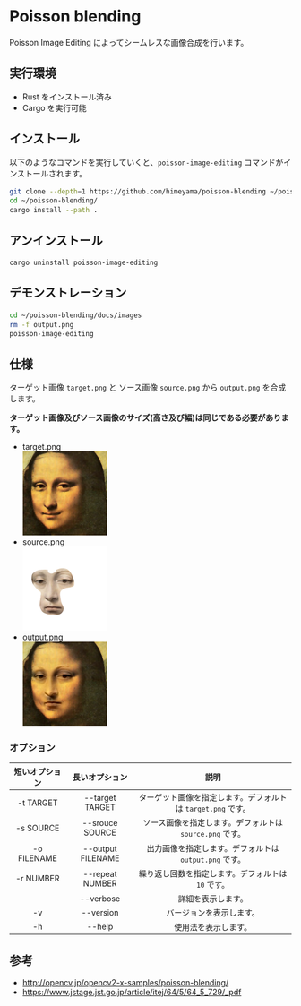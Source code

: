 # Poisson blending
Poisson Image Editing によってシームレスな画像合成を行います。

## 実行環境
- Rust をインストール済み
- Cargo を実行可能

## インストール
以下のようなコマンドを実行していくと、`poisson-image-editing` コマンドがインストールされます。

```bash
git clone --depth=1 https://github.com/himeyama/poisson-blending ~/poisson-blending
cd ~/poisson-blending/
cargo install --path .
```

## アンインストール
```bash
cargo uninstall poisson-image-editing
```

## デモンストレーション
```bash
cd ~/poisson-blending/docs/images
rm -f output.png
poisson-image-editing
```

## 仕様
ターゲット画像 `target.png` と ソース画像 `source.png` から `output.png` を合成します。

**ターゲット画像及びソース画像のサイズ(高さ及び幅)は同じである必要があります。**

- target.png  
  ![docs/images/target.png](docs/images/target.png)
- source.png  
  ![docs/images/source.png](docs/images/source.png)
- output.png  
  ![docs/images/output.png](docs/images/output.png)

### オプション
短いオプション|長いオプション|説明|
|:--:|:--:|:--:|
|-t TARGET|--target TARGET|ターゲット画像を指定します。デフォルトは `target.png` です。|
|-s SOURCE|--srouce SOURCE|ソース画像を指定します。デフォルトは `source.png` です。|
|-o FILENAME|--output FILENAME|出力画像を指定します。デフォルトは `output.png` です。|
|-r NUMBER|--repeat NUMBER|繰り返し回数を指定します。デフォルトは `10` です。|
||--verbose|詳細を表示します。|
|-v|--version|バージョンを表示します。|
|-h|--help|使用法を表示します。|

## 参考
- http://opencv.jp/opencv2-x-samples/poisson-blending/
- https://www.jstage.jst.go.jp/article/itej/64/5/64_5_729/_pdf